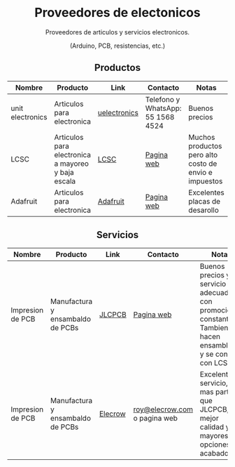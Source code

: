 <h1 align="center" style="margin-top: 0px;">Proveedores de electonicos</h1>
<p align="center" >Proveedores de articulos y servicios electronicos.</p>
<p align="center" >(Arduino, PCB, resistencias, etc.)</p>

<div align="center" >
  
## Productos
  
| Nombre | Producto | Link | Contacto | Notas |
| --------------- | --------------- | --------------- | --------------- | --------------- |
| unit electronics | Articulos para electronica | [uelectronics](https://uelectronics.com/) | Telefono y WhatsApp: 55 1568 4524 | Buenos precios |
| LCSC | Articulos para electronica a mayoreo y baja escala |[LCSC](https://www.lcsc.com/) | [Pagina web](https://www.lcsc.com/) | Muchos productos pero alto costo de envio e impuestos |
| Adafruit | Articulos para electronica | [Adafruit](https://www.adafruit.com/) | [Pagina web](https://www.adafruit.com/) | Excelentes placas de desarollo |
  
## Servicios
  
| Nombre | Producto | Link | Contacto | Notas |
| --------------- | --------------- | --------------- | --------------- | --------------- |
| Impresion de PCB | Manufactura y ensambaldo de PCBs | [JLCPCB](https://jlcpcb.com/) | [Pagina web](https://jlcpcb.com/) | Buenos precios y servicio adecuado con promociones constantes. Tambien hacen ensamblado y se conecta con LCSC |
| Impresion de PCB | Manufactura y ensambaldo de PCBs | [Elecrow](https://www.elecrow.com/pcb-manufacturing.html) | roy@elecrow.com o pagina web | Excelente servicio, mas partes que JLCPCB, mejor calidad y mayores opciones de acabados |
  
</div>

<h1 align="center" style="margin-top: 0px;"></h1>
